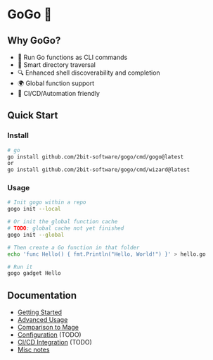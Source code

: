 # GoGo 🏃

## Why GoGo?
- 🚀 Run Go functions as CLI commands
- 🌳 Smart directory traversal
- 🔍 Enhanced shell discoverability and completion
- 🌍 Global function support
- 🎯 CI/CD/Automation friendly

## Quick Start
### Install
```bash
# go
go install github.com/2bit-software/gogo/cmd/gogo@latest
or 
go install github.com/2bit-software/gogo/cmd/wizard@latest
```

### Usage

```bash
# Init gogo within a repo
gogo init --local

# Or init the global function cache
# TODO: global cache not yet finished
gogo init --global

# Then create a Go function in that folder
echo 'func Hello() { fmt.Println("Hello, World!") }' > hello.go

# Run it
gogo gadget Hello
```

## Documentation
- [Getting Started](./getting-started.md)
- [Advanced Usage](./advanced-usage.md)
- [Comparison to Mage](./mage-comparison.md)
- [Configuration](./configuration.md) (TODO)
- [CI/CD Integration](./cicd.md) (TODO)
- [Misc notes](./notes.md)